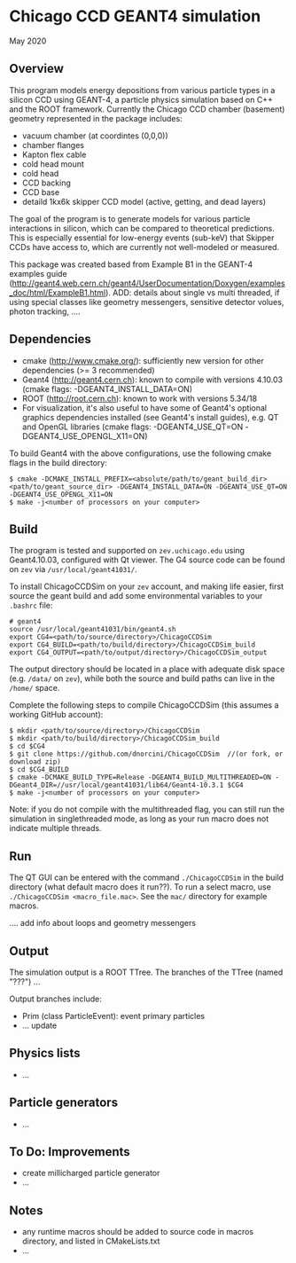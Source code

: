 # Chicago CCD GEANT4 simulation

<!-- Nick Corso (ncorso@uchicago.edu)-->
<!-- Danielle Norcini (dnorcini@kicp.uchicago.edu)-->
May 2020

## Overview
This program models energy depositions from various particle types in a silicon CCD using GEANT-4, a particle physics simulation based on C++ and the ROOT framework. Currently the Chicago CCD chamber (basement) geometry represented in the package includes:

- vacuum chamber (at coordintes (0,0,0))
- chamber flanges
- Kapton flex cable
- cold head mount
- cold head
- CCD backing
- CCD base
- detaild 1kx6k skipper CCD model (active, getting, and dead layers)

The goal of the program is to generate models for various particle interactions in silicon, which can be compared to theoretical predictions. This is especially essential for low-energy events (sub-keV) that Skipper CCDs have access to, which are currently not well-modeled or measured. 

This package was created based from Example B1 in the GEANT-4 examples guide (http://geant4.web.cern.ch/geant4/UserDocumentation/Doxygen/examples_doc/html/ExampleB1.html). 
ADD: details about single vs multi threaded, if using special classes like geometry messengers, sensitive detector volues, photon tracking, ....

## Dependencies
- cmake (http://www.cmake.org/): sufficiently new version for other dependencies (>= 3 recommended)
- Geant4 (http://geant4.cern.ch): known to compile with versions 4.10.03 (cmake flags: -DGEANT4_INSTALL_DATA=ON)
- ROOT (http://root.cern.ch): known to work with versions 5.34/18
- For visualization, it's also useful to have some of Geant4's optional graphics dependencies installed (see Geant4's install guides), e.g. QT and OpenGL libraries (cmake flags: -DGEANT4_USE_QT=ON -DGEANT4_USE_OPENGL_X11=ON)

To build Geant4 with the above configurations, use the following cmake flags in the build directory:
```
$ cmake -DCMAKE_INSTALL_PREFIX=<absolute/path/to/geant_build_dir> <path/to/geant_source_dir> -DGEANT4_INSTALL_DATA=ON -DGEANT4_USE_QT=ON -DGEANT4_USE_OPENGL_X11=ON 
$ make -j<number of processors on your computer> 
```

## Build 
The program is tested and supported on `zev.uchicago.edu` using Geant4.10.03, configured with Qt viewer. The G4 source code can be found on `zev` via `/usr/local/geant41031/`.
 
To install ChicagoCCDSim on your `zev` account, and making life easier, first source the geant build and add some environmental variables to your `.bashrc` file:
```
# geant4
source /usr/local/geant41031/bin/geant4.sh
export CG4=<path/to/source/directory>/ChicagoCCDSim
export CG4_BUILD=<path/to/build/directory>/ChicagoCCDSim_build
export CG4_OUTPUT=<path/to/output/directory>/ChicagoCCDSim_output
```
The output directory should be located in a place with adequate disk space (e.g. `/data/` on `zev`), while both the source and build paths can live in the `/home/` space.

Complete the following steps to compile ChicagoCCDSim (this assumes a working GitHub account):
```
$ mkdir <path/to/source/directory>/ChicagoCCDSim
$ mkdir <path/to/build/directory>/ChicagoCCDSim_build
$ cd $CG4
$ git clone https://github.com/dnorcini/ChicagoCCDSim  //(or fork, or download zip)
$ cd $CG4_BUILD
$ cmake -DCMAKE_BUILD_TYPE=Release -DGEANT4_BUILD_MULTITHREADED=ON -DGeant4_DIR=//usr/local/geant41031/lib64/Geant4-10.3.1 $CG4 
$ make -j<number of processors on your computer> 
```

Note: if you do not compile with the multithreaded flag, you can still run the simulation in singlethreaded mode, as long as your run macro does not indicate multiple threads.

## Run
The QT GUI can be entered with the command `./ChicagoCCDSim` in the build directory (what default macro does it run??). To run a select macro, use `./ChicagoCCDSim <macro_file.mac>`. See the `mac/` directory for example macros. 

.... add info about loops and geometry messengers

## Output
The simulation output is a ROOT TTree. The branches of the TTree (named "???") ...

Output branches include:
- Prim (class ParticleEvent): event primary particles
- ... update

## Physics lists
- ...

## Particle generators
- ...

## To Do: Improvements
- create millicharged particle generator
- ...

## Notes
- any runtime macros should be added to source code in macros directory, and listed in CMakeLists.txt
- ...
